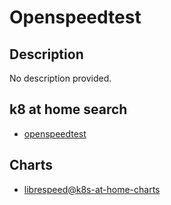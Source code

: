 # Openspeedtest

## Description

No description provided.

## k8 at home search

- [openspeedtest](https://nanne.dev/k8s-at-home-search/#/openspeedtest)

## Charts

- [librespeed@k8s-at-home-charts](https://k8s-at-home.com/charts/)
